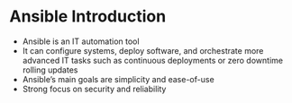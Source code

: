 # Ansible Introduction

* Ansible is an IT automation tool
* It can configure systems, deploy software, and orchestrate more advanced IT tasks such as continuous deployments or zero downtime rolling updates
* Ansible’s main goals are simplicity and ease-of-use
* Strong focus on security and reliability
